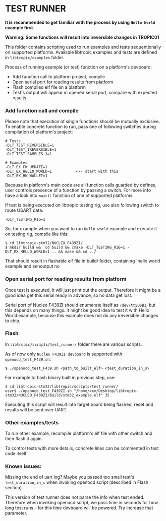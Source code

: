 # TEST RUNNER

**It is recommended to get familiar with the process by using `Hello World` example first.**

**Warning: Some functions will result into ireversible changes in TROPIC01**

This folder contains scripting used to run examples and tests sequentionally on supported platforms.
Available libtropic examples and tests are defined in `libtropic/examples` folder.


Process of running example (or test) function on a platform's devboard:

- Add function call to platform project, compile
- Open serial port for reading results from platform
- Flash compiled elf file on a platform
- Test's output will appear in opened serial port, compare with expected results

### Add function call and compile

Please note that execution of single functions should be mutually exclusive.
To enable concrete function to run, pass one of following switches during compilation of platform's project:
```
# Tests
-DLT_TEST_REVERSIBLE=1
-DLT_TEST_IREVERSIBLE=1
-DLT_TEST_SAMPLES_1=1

# Examples
-DLT_EX_FW_UPDATE=1
-DLT_EX_HELLO_WORLD=1           <-- start with this
-DLT_EX_HW_WALLET=1
```
Because in platform's main code are all function calls guarded by defines, user controls presence of a function by passing a switch.
For more info have a look into `main()` function of one of supported platforms.

If test is being executed on libtropic testing rig, use also following switch to route USART data:

```
-DLT_TESTING_RIG=1
```

So, for example when you want to run `Hello world` example and execute it on testing rig, compile like this:
```
$ cd libtropic-stm32/NUCLEO_F439ZI/
$ mkdir build &&  cd build && cmake -DLT_TESTING_RIG=1 -DLT_EX_HELLO_WORLD=1 .. && make && cd ../
```

That should result in flashable elf file in build/ folder, containing `hello world example and senoutput no

### Open serial port for reading results from platform

Once test is executed, it will just print out the output. Therefore it might be a good idea get this serial ready in advance, so no data get lost.

Serial port of Nucleo F439ZI should enumerate itself as `/dev/ttyUSB1`, but this depends on many things. It might be good idea to test it with Hello World example, because this example does not do any ireversible changes to chip.

### Flash

In `libtropic/scripts/test_runner/` folder there are various scripts.

As of now only `Nucleo F439ZI devboard` is supported with `openocd_test_F439.sh`:

```
$ ./openocd_test_F439.sh <path_to_built_elf> <test_duration_in_s>
```

For example to flash binary built in previous step, use:

```
$ cd libtropic-stm32/libtropic/scripts/test_runner/
user$ ./openocd_test_F439ZI.sh "/home/xxx/Desktop/libtropic-stm32/NUCLEO_F439ZI/build/stm32_example.elf" 35
```

Executing this script will result into target board being flashed, reset and results will be sent over UART.

### Other examples/tests

To run other example, recompile platform's elf file with other switch and then flash it again.

To control tests with more details, concrete lines can be commented in test code itself.


### Known issues:

Missing the end of uart log? Maybe you passed too small test's `test_duration_in_s` when invoking openocd script (described in Flash section).

This version of test runner does not parse the info when test ended.
Therefore when invoking openocd script, we pass time in seconds for how long test runs - for this time devboard will be powered. Try increase that parameter.

